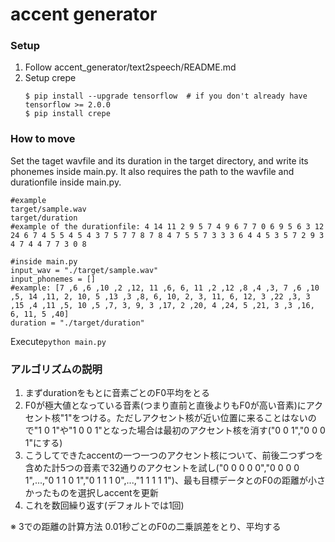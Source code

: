 # accent generator
### Setup
1. Follow accent_generator/text2speech/README.md
2. Setup crepe
    ```
    $ pip install --upgrade tensorflow  # if you don't already have tensorflow >= 2.0.0
    $ pip install crepe
    ```

### How to move
Set the taget wavfile and its duration in the target directory, and write its phonemes inside main.py. 
It also requires the path to the wavfile and durationfile inside main.py.
```
#example
target/sample.wav
target/duration
#example of the durationfile: 4 14 11 2 9 5 7 4 9 6 7 7 0 6 9 5 6 3 12 24 6 7 4 5 5 4 5 4 3 7 5 7 7 8 7 8 4 7 5 5 7 3 3 3 6 4 4 5 3 5 7 2 9 3 4 7 4 4 7 7 3 0 8
```
```
#inside main.py
input_wav = "./target/sample.wav"
input_phonemes = [] 
#example: [7 ,6 ,6 ,10 ,2 ,12, 11 ,6, 6, 11 ,2 ,12 ,8 ,4 ,3, 7 ,6 ,10 ,5, 14 ,11, 2, 10, 5 ,13 ,3 ,8, 6, 10, 2, 3, 11, 6, 12, 3 ,22 ,3, 3 ,15 ,4 ,11 ,5, 10 ,5 ,7, 3, 9, 3 ,17, 2 ,20, 4 ,24, 5 ,21, 3 ,3 ,16, 6, 11, 5 ,40]
duration = "./target/duration"
```
Execute`python main.py`

### アルゴリズムの説明
1. まずdurationをもとに音素ごとのF0平均をとる
2. F0が極大値となっている音素(つまり直前と直後よりもF0が高い音素)にアクセント核"1"をつける。ただしアクセント核が近い位置に来ることはないので"1 0 1"や"1 0 0 1"となった場合は最初のアクセント核を消す("0 0 1","0 0 0 1"にする)
3. こうしてできたaccentの一つ一つのアクセント核について、前後二つずつを含めた計5つの音素で32通りのアクセントを試し("0 0 0 0 0","0 0 0 0 1",...,"0 1 1 0 1","0 1 1 1 0",...,"1 1 1 1 1")、最も目標データとのF0の距離が小さかったものを選択しaccentを更新
4. これを数回繰り返す(デフォルトでは1回)

※ 3での距離の計算方法
0.01秒ごとのF0の二乗誤差をとり、平均する
